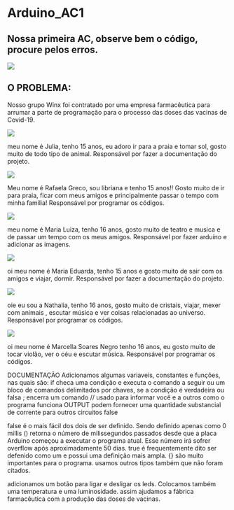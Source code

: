 # Arduino_AC1
## Nossa primeira AC, observe bem o código, procure pelos erros.
![](https://github.com/winx-2RA/Arduino_AC1/blob/main/Capturar.JPG)

## **O PROBLEMA:** 

Nosso grupo Winx foi contratado por uma empresa farmacêutica para arrumar a parte de programação para o processo das doses das vacinas de Covid-19. 

![](https://github.com/winx-2RA/Arduino_AC1/blob/main/5ca9726a-1a19-4aec-8993-5c28628b1f21.jfif)

meu nome é Julia, tenho 15 anos, eu adoro ir para a praia e tomar sol, gosto muito de todo tipo de animal. 
Responsável por fazer a documentação do projeto. 

![](https://github.com/winx-2RA/Arduino_AC1/blob/main/41e90df1-694f-4371-8adb-3810a58da151.jfif)

Meu nome é Rafaela Greco, sou libriana e tenho 15 anos!! Gosto muito de ir para praia, ficar com meus amigos e principalmente passar o tempo com minha família!
Responsável por programar os códigos.

![](https://github.com/winx-2RA/Arduino_AC1/blob/main/89beacaa-5c08-446a-8071-cecbd023e550.jfif)

meu nome é Maria Luiza, tenho 16 anos, gosto muito de teatro e musica e de passar um tempo com os meus amigos.
Responsável por fazer arduíno e adicionar as imagens. 

![](https://github.com/winx-2RA/Arduino_AC1/blob/main/6e39a93d-61d3-448a-85af-1e1964fbcf02.jfif)

oi meu nome é Maria Eduarda, tenho 15 anos e gosto muito de sair com os amigos e viajar, dormir.
Responsável por fazer a documentação do projeto.

![](https://github.com/winx-2RA/Arduino_AC1/blob/main/6980b2ed-b6eb-4344-8a9d-65878a677836.jfif)

oie eu sou a Nathalia, tenho 16 anos, gosto muito de cristais, viajar, mexer com animais , escutar música e ver coisas relacionadas ao universo.
Responsável por programar os códigos.

![](https://github.com/winx-2RA/Arduino_AC1/blob/main/37fd6f33-93e4-431d-9bdd-1c44a0e315a2.jfif)

oi meu nome é Marcella Soares Negro tenho 16 anos, eu gosto muito de tocar violão, ver o céu e escutar música.
Responsável por programar os códigos.

DOCUMENTAÇÃO
Adicionamos algumas variaveis, constantes e funções, nas quais são: 
if checa uma condição e executa o comando a seguir ou um bloco de comandos delimitados por chaves, se a condição é verdadeira ou falsa
; encerra um comando 
// usado para informar você e a outros como o programa funciona 
OUTPUT podem fornecer uma quantidade substancial de corrente para outros circuitos 
false 

false é o mais fácil dos dois de ser definido. Sendo definido apenas como 0
millis ()
retorna o número de milissegundos passados desde que a placa Arduino começou a executar o programa atual. Esse número irá sofrer overflow após aproximadamente 50 dias.
true é frequentemente dito ser defenido como um e possui uma definição mais ampla.
{} são muito importantes para o programa.
usamos outros tipos também que não foram citados.


adicionamos um botão para ligar e desligar os leds. Colocamos também uma temperatura e uma luminosidade. 
assim ajudamos a fábrica farmacêutica com a produção das doses de vacinas.
